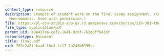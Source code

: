 ```yaml
---
content_type: resource
description: Example of student work on the final essay assignment. (Courtesy of Panayiotis
  Mavrommatis. Used with permission.)
file: https://ol-ocw-studio-app-qa.s3.amazonaws.com/courses/21h-301-the-ancient-world-greece-fall-2004/789c2a21baa615c3fc172a246b8999cc_final.pdf
file_type: application/pdf
parent_uid: e8e437ba-caf2-1641-9c9f-762e6ff043bf
resourcetype: Document
title: final.pdf
uid: 789c2a21-baa6-15c3-fc17-2a246b8999cc
---
```

